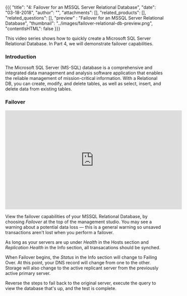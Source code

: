 {{{
  "title": "4: Failover for an MSSQL Server Relational Database",
  "date": "03-18-2018",
  "author": "",
  "attachments": [],
  "related_products": [],
  "related_questions": [],
  "preview" : "Failover for an MSSQL Server Relational Database",
  "thumbnail": "../images/failover-relational-db-preview.png",
  "contentIsHTML": false
}}}

This video series shows how to quickly create a Microsoft SQL Server Relational Database. In Part 4, we will demonstrate failover capabilities.

### Introduction

The Microsoft SQL Server (MS-SQL) database is a comprehensive and integrated data management and analysis software application that enables the reliable management of mission-critical information. With a Relational DB, you can create, modify, and delete tables, as well as select, insert, and delete data from existing tables.

### Failover

<iframe width="560" height="315" src="https://player.vimeo.com/video/255622847" frameborder="0" allowfullscreen></iframe>

View the failover capabilities of your MSSQL Relational Database, by choosing *Failover* at the top of the management studio. You may see a warning about a potential data loss — this is a general warning so unsaved transactions aren't lost when you perform a failover.

As long as your servers are up under *Health* in the Hosts section and *Replication Health* in the Info section, all transacations should be synched.

When Failover begins, the *Status* in the Info section will change to Failing Over. At this point, your DNS record will change from one to the other. Storage will also change to the active replicant server from the previously active primary server.

Reverse the steps to fail back to the original server, execute the query to view the database that's up, and the test is complete.
